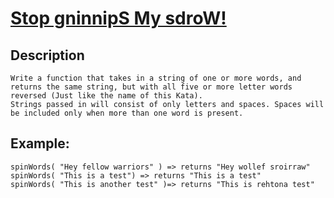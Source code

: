 # [Stop gninnipS My sdroW!](https://www.codewars.com/kata/stop-gninnips-my-sdrow)

## Description
    Write a function that takes in a string of one or more words, and returns the same string, but with all five or more letter words reversed (Just like the name of this Kata). 
    Strings passed in will consist of only letters and spaces. Spaces will be included only when more than one word is present.
    
## Example:
```
spinWords( "Hey fellow warriors" ) => returns "Hey wollef sroirraw" 
spinWords( "This is a test") => returns "This is a test" 
spinWords( "This is another test" )=> returns "This is rehtona test"
```
